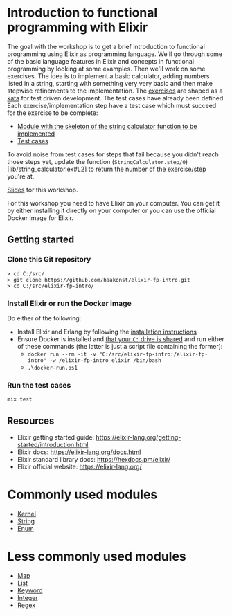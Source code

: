 # Introduction to functional programming with Elixir

The goal with the workshop is to get a brief introduction to functional programming using Elixir as programming language. We'll go through some of the basic language features in Elixir and concepts in functional programming by looking at some examples. Then we'll work on some exercises. The idea is to implement a basic calculator, adding numbers listed in a string, starting with something very very basic and then make stepwise refinements to the implementation. The [exercises](https://osherove.com/tdd-kata-1/) are shaped as a [kata](https://en.wikipedia.org/wiki/Kata_(programming)) for test driven development. The test cases have already been defined. Each exercise/implementation step have a test case which must succeed for the exercise to be complete:

* [Module with the skeleton of the string calculator function to be implemented](lib/string_calculator.ex)
* [Test cases](test/string_calculator_test.exs)

To avoid noise from test cases for steps that fail because you didn't reach those steps yet, update the function (`StringCalculator.step/0`)[lib/string_calculator.ex#L2] to return the number of the exercise/step you're at.

[Slides](https://haakonst.github.io/elixir-fp-intro/presentation.html) for this workshop.

For this workshop you need to have Elixir on your computer. You can get it by either installing it directly on your computer or you can use the official Docker image for Elixir.

## Getting started

### Clone this Git repository

```
> cd C:/src/
> git clone https://github.com/haakonst/elixir-fp-intro.git
> cd C:/src/elixir-fp-intro/
```

### Install Elixir or run the Docker image

Do either of the following:
* Install Elixir and Erlang by following the [installation instructions](https://elixir-lang.org/install.html)
* Ensure Docker is installed and [that your `C:` drive is shared](https://github.com/haakonst/elixir-todo-workshop#config) and run either of these commands (the latter is just a script file containing the former):
  - `docker run --rm -it -v "C:/src/elixir-fp-intro:/elixir-fp-intro" -w /elixir-fp-intro elixir /bin/bash`
  - `.\docker-run.ps1`

### Run the test cases

```
mix test
```

## Resources

* Elixir getting started guide: https://elixir-lang.org/getting-started/introduction.html
* Elixir docs: https://elixir-lang.org/docs.html
* Elixir standard library docs: https://hexdocs.pm/elixir/
* Elixir official website: https://elixir-lang.org/

# Commonly used modules
* [Kernel](https://hexdocs.pm/elixir/Kernel.html)
* [String](https://hexdocs.pm/elixir/String.html)
* [Enum](https://hexdocs.pm/elixir/Enum.html)

# Less commonly used modules
* [Map](https://hexdocs.pm/elixir/Map.html)
* [List](https://hexdocs.pm/elixir/List.html)
* [Keyword](https://hexdocs.pm/elixir/Keyword.html)
* [Integer](https://hexdocs.pm/elixir/Integer.html)
* [Regex](https://hexdocs.pm/elixir/Regex.html)
